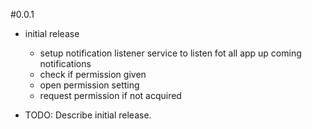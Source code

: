 #0.0.1

* initial release
  * setup notification listener service to listen fot all app up coming notifications
  * check if permission given
  * open permission setting
  * request permission if not acquired

* TODO: Describe initial release.
